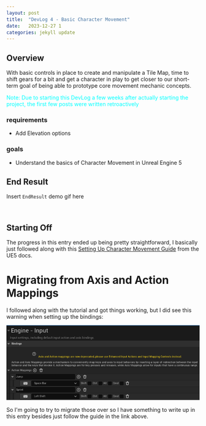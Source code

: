```yaml
---
layout: post
title:  "DevLog 4 - Basic Character Movement"
date:   2023-12-27 1
categories: jekyll update
---
```


## Overview 

With basic controls in place to create and manipulate a Tile Map, time to shift gears for a bit and get a character in play to get closer to our short-term goal of being able to prototype core movement mechanic concepts.

<span style="color: cyan"> Note: Due to starting this DevLog a few weeks after actually starting the project, the first few posts were written retroactively </span>


### requirements
* Add Elevation options 


### goals
* Understand the basics of Character Movement in Unreal Engine 5


## End Result

Insert `EndResult` demo gif here

<br>

## Starting Off

The progress in this entry ended up being pretty straightforward, I basically just followed along with this <a href="https://docs.unrealengine.com/5.0/en-US/setting-up-character-movement" target="_blank"> Setting Up Character Movement Guide</a> from the UE5 docs.

# Migrating from Axis and Action Mappings

I followed along with the tutorial and got things working, but I did see this warning when setting up the bindings:

![AxisAndActionMappingsDeprecatedWarning](/static/4-basic-character-movement-assets/AxisAndActionMappingsDeprecatedWarning.png)


So I'm going to try to migrate those over so I have something to write up in this entry besides just follow the guide in the link above.